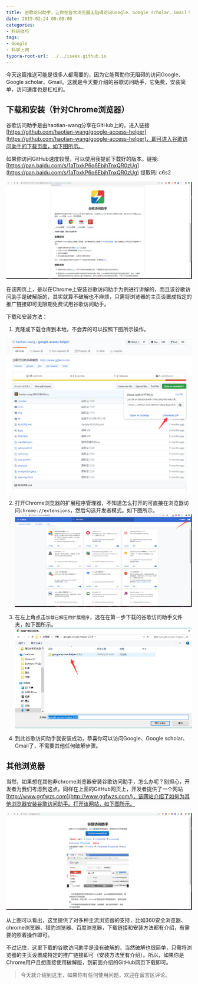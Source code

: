 ```yaml
---
title: 谷歌访问助手，让你在各大浏览器无阻碍访问Google、Google scholar、Gmail！
date: 2019-02-24 00:00:00
categories:
- 科研技巧
tags:
- Google
- 科学上网
typora-root-url: ../../iseex.github.io
---
```


今天这篇推送可能是很多人都需要的，因为它能帮助你无阻碍的访问Google、Google scholar、Gmail。这就是今天要介绍的谷歌访问助手，它免费，安装简单，访问速度也是杠杠的。

## 下载和安装（针对Chrome浏览器）

谷歌访问助手是由haotian-wang分享在GitHub上的，进入链接[https://github.com/haotian-wang/google-access-helper](https://github.com/haotian-wang/google-access-helper)，即可进入谷歌访问助手的下载页面，如下图所示。

如果你访问GitHub速度较慢，可以使用我提前下载好的版本。链接: [https://pan.baidu.com/s/1aTbxkP6o6EbjhTnxQR0zUg](https://pan.baidu.com/s/1aTbxkP6o6EbjhTnxQR0zUg) 提取码: c6s2

![](/assets/images/posts/Tools/google-access-helper-github.png)

在该网页上，是以在Chrome上安装谷歌访问助手为例进行讲解的，而且该谷歌访问助手是破解版的，其实就算不破解也不麻烦，只需将浏览器的主页设置成指定的推广链接即可无限期免费试用谷歌访问助手。

下载和安装方法：

1. 克隆或下载仓库到本地，不会弄的可以按照下图所示操作。

![](/assets/images/posts/Tools/Google-access-helper-clone.png)

2. 打开Chrome浏览器的扩展程序管理器，不知道怎么打开的可直接在浏览器访问`chrome://extensions`，然后勾选开发者模式。如下图所示。
   ![](/assets/images/posts/Tools/chrome-developer-mode.png)
3. 在左上角点击`加载已解压的扩展程序`，选在在第一步下载的谷歌访问助手文件夹，如下图所示。
   ![](/assets/images/posts/Tools/select-Google-access-helper.png)

4. 到此谷歌访问助手就安装成功，恭喜你可以访问Google、Google scholar、Gmail了，不需要其他任何破解步骤。

## 其他浏览器

当然，如果想在其他非chrome浏览器安装谷歌访问助手，怎么办呢？别担心，开发者为我们考虑到这点。同样在上面的GitHub网页上，开发者提供了一个网站[http://www.ggfwzs.com](http://www.ggfwzs.com/)，该网站介绍了如何为其他浏览器安装谷歌访问助手。打开该网站，如下图所示。

![](/assets/images/posts/Tools/Google-access-helper-all.png)

从上图可以看出，这里提供了对多种主流浏览器的支持，比如360安全浏览器、chrome浏览器、猎豹浏览器、百度浏览器，下载链接和安装方法都有介绍，有需要的照着操作即可。

不过记住，这里下载的谷歌访问助手是没有破解的，当然破解也很简单，只需将浏览器的主页设置成特定的推广链接即可（安装方法里有介绍）。所以，如果你是Chrome用户且想直接使用破解版，到前面介绍的GitHub网页下载即可。

> 今天就介绍到这里，如果你有任何使用问题，欢迎在留言区评论。
